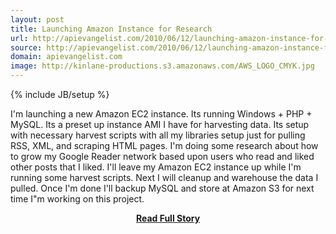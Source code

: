 ```yaml
---
layout: post
title: Launching Amazon Instance for Research
url: http://apievangelist.com/2010/06/12/launching-amazon-instance-for-research/
source: http://apievangelist.com/2010/06/12/launching-amazon-instance-for-research/
domain: apievangelist.com
image: http://kinlane-productions.s3.amazonaws.com/AWS_LOGO_CMYK.jpg
---
```

{% include JB/setup %}<p>I'm launching a new Amazon EC2 instance. Its running Windows + PHP + MySQL. Its a preset up instance AMI I have for harvesting data.
Its setup with necessary harvest scripts with all my libraries setup just for pulling RSS, XML, and scraping HTML pages.
I'm doing some research about how to grow my Google Reader network based upon users who read and liked other posts that I liked.
I'll leave my Amazon EC2 instance up while I'm running some harvest scripts.
Next I will cleanup and warehouse the data I pulled.
Once I'm done I'll backup MySQL and store at Amazon S3 for next time I"m working on this project.</p>
<center><p><a href="http://apievangelist.com/2010/06/12/launching-amazon-instance-for-research/" style='padding:25px; font-sze:18px; font-weight: bold;'>Read Full Story</a></p></center>
